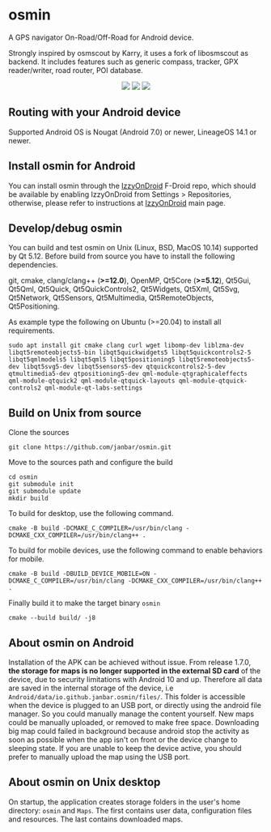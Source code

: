 # osmin
A GPS navigator On-Road/Off-Road for Android device.

Strongly inspired by osmscout by Karry, it uses a fork of libosmscout as backend. It includes features such as generic compass, tracker, GPX reader/writer, road router, POI database.

<p align="center">
  <img src="https://github.com/janbar/osmin/raw/master/screenshots/tracking.png"/>
  <img src="https://github.com/janbar/osmin/raw/master/screenshots/informations.png"/>
  <img src="https://github.com/janbar/osmin/raw/master/screenshots/routing.png"/>
<p>

## Routing with your Android device
Supported Android OS is Nougat (Android 7.0) or newer, LineageOS 14.1 or newer.

## Install osmin for Android
You can install osmin through the [IzzyOnDroid](https://apt.izzysoft.de/fdroid/index/apk/io.github.janbar.osmin) F-Droid repo, which should be available by enabling IzzyOnDroid from Settings > Repositories, otherwise, please refer to instructions at [IzzyOnDroid](https://apt.izzysoft.de/fdroid/) main page.

## Develop/debug osmin
You can build and test osmin on Unix (Linux, BSD, MacOS 10.14) supported by Qt 5.12. Before build from source you have to install the following dependencies.

git, cmake, clang/clang++ (**>=12.0**), OpenMP, Qt5Core (**>=5.12**), Qt5Gui, Qt5Qml, Qt5Quick, Qt5QuickControls2, Qt5Widgets, Qt5Xml, Qt5Svg, Qt5Network, Qt5Sensors, Qt5Multimedia, Qt5RemoteObjects, Qt5Positioning.

As example type the following on Ubuntu (>=20.04) to install all requirements.
```
sudo apt install git cmake clang curl wget libomp-dev liblzma-dev libqt5remoteobjects5-bin libqt5quickwidgets5 libqt5quickcontrols2-5 libqt5qmlmodels5 libqt5qml5 libqt5positioning5 libqt5remoteobjects5-dev libqt5svg5-dev libqt5sensors5-dev qtquickcontrols2-5-dev qtmultimedia5-dev qtpositioning5-dev qml-module-qtgraphicaleffects qml-module-qtquick2 qml-module-qtquick-layouts qml-module-qtquick-controls2 qml-module-qt-labs-settings
```

## Build on Unix from source

Clone the sources
```
git clone https://github.com/janbar/osmin.git
```
Move to the sources path and configure the build
```
cd osmin
git submodule init
git submodule update
mkdir build
```
To build for desktop, use the following command.
```
cmake -B build -DCMAKE_C_COMPILER=/usr/bin/clang -DCMAKE_CXX_COMPILER=/usr/bin/clang++ .
```
To build for mobile devices, use the following command to enable behaviors for mobile.
```
cmake -B build -DBUILD_DEVICE_MOBILE=ON -DCMAKE_C_COMPILER=/usr/bin/clang -DCMAKE_CXX_COMPILER=/usr/bin/clang++ .
```
Finally build it to make the target binary `osmin`
```
cmake --build build/ -j8
```

## About osmin on Android

Installation of the APK can be achieved without issue. From release 1.7.0, **the storage for maps is no longer supported in the external SD card** of the device, due to security limitations with Android 10 and up. Therefore all data are saved in the internal storage of the device, i.e `Android/data/io.github.janbar.osmin/files/`. This folder is accessible when the device is plugged to an USB port, or directly using the android file manager. So you could manually manage the content yourself. New maps could be manually uploaded, or removed to make free space.
Downloading big map could failed in background because android stop the activity as soon as possible when the app isn't on front or the device change to sleeping state. If you are unable to keep the device active, you should prefer to manually upload the map using the USB port.

## About osmin on Unix desktop

On startup, the application creates storage folders in the user's home directory: `osmin` and `Maps`. The first contains user data, configuration files and resources. The last contains downloaded maps.

